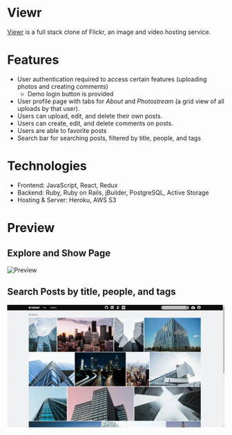 # Viewr

[Viewr](https://viewr.onrender.com) is a full stack clone of Flickr, an image and video hosting service.
 
# Features

- User authentication required to access certain features (uploading photos and creating comments)
  - Demo login button is provided
- User profile page with tabs for *About* and *Photostream* (a grid view of all uploads by that user).
- Users can upload, edit, and delete their own posts.
- Users can create, edit, and delete comments on posts.
- Users are able to favorite posts
- Search bar for searching posts, filtered by title, people, and tags 

# Technologies

- Frontend: JavaScript, React, Redux
- Backend: Ruby, Ruby on Rails, jBuilder, PostgreSQL, Active Storage
- Hosting & Server: Heroku, AWS S3

# Preview

## Explore and Show Page
![Preview](app/assets/images/preview.gif)

## Search Posts by title, people, and tags
![Search demo](app/assets/images/search-demo.gif)